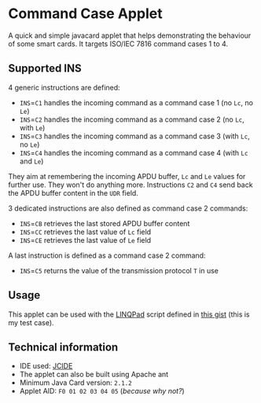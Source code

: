 # Command Case Applet
A quick and simple javacard applet that helps demonstrating the behaviour of some smart cards.
It targets ISO/IEC 7816 command cases 1 to 4. 

## Supported INS

4 generic instructions are defined:
  * `INS`=`C1` handles the incoming command as a command case 1 (no `Lc`, no `Le`)
  * `INS`=`C2` handles the incoming command as a command case 2 (no `Lc`, with `Le`)
  * `INS`=`C3` handles the incoming command as a command case 3 (with `Lc`, no `Le`)
  * `INS`=`C4` handles the incoming command as a command case 4 (with `Lc` and `Le`)
 
They aim at remembering the incoming APDU buffer, `Lc` and `Le` values for further use. They won't do anything more. Instructions `C2` and `C4` send back the APDU buffer content in the `UDR` field.

3 dedicated instructions are also defined as command case 2 commands:
  * `INS`=`CB` retrieves the last stored APDU buffer content
  * `INS`=`CC` retrieves the last value of `Lc` field
  * `INS`=`CE` retrieves the last value of `Le` field

A last instruction is defined as a command case 2 command:
 * `INS`=`C5` returns the value of the transmission protocol `T` in use

## Usage

This applet can be used with the [LINQPad](https://www.linqpad.net/) script defined in [this gist](https://gist.github.com/zetoken/bdd06ded7cd8e1f58e06c34d72041036) (this is my test case).

## Technical information

  * IDE used: [JCIDE](https://www.javacardos.com/tools/)
  * The applet can also be built using Apache ant
  * Minimum Java Card version: `2.1.2`
  * Applet AID: `F0 01 02 03 04 05` (*because why not?*)